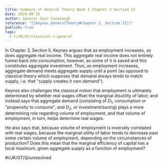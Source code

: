 ```yaml
---
title: Summary of General Theory Book I Chapter 3 Section II
date: 2024-08-18
author: Spencer Saar Cavanaugh
reference: "[[Keynes_GeneralTheory#Chapter 3, Section II]]"
publish: true
tags:
  - r/JK/GT/classical-v-general
---
```

In Chapter 3, Section II, Keynes argues that as employment increases, so does aggregate real income. This aggregate real income does not entirely funnel back into consumption, however, as some of it is saved and this constitutes aggregate investment. Thus, as employment increases, aggregate demand meets aggregate supply until a point (as opposed to classical theory which supposes that demand always tends to match supply, i.e. that "supply creates it own demand").

Keynes also challenges the classical notion that employment is ultimately determined by whether real wages offset the marginal disutility of labor, and instead says that aggregate demand (consisting of $D_1$, consumption or "propensity to consume", and $D_2$, or investment/saving) plays a more determining role regarding volume of employment, and that volume of employment, in turn, helps determine real wages. 

He also says that, because volume of employment is inversely correlated with real wages, because the marginal utility of labor tends to decrease past some certain volume of employment, depending on the circumstances of production? Does this mean that the marginal efficiency of capital has a local maximum, given aggregate supply as a function of employment?

#r/JK/GT/Q/unresolved 